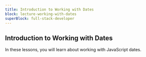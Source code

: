 ```yaml
---
title: Introduction to Working with Dates
block: lecture-working-with-dates
superBlock: full-stack-developer
---
```


## Introduction to Working with Dates

In these lessons, you will learn about working with JavaScript dates.
